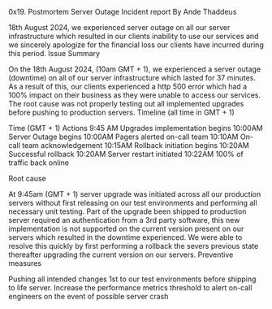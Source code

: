 0x19. Postmortem
Server Outage Incident report
By Ande Thaddeus

18th August 2024, we experienced server outage on all our server infrastructure which resulted in our clients inability to use our services and we sincerely apologize for the financial loss our clients have incurred during this period.
Issue Summary

On the 18th August 2024, (10am GMT + 1), we experienced a server outage (downtime) on all of our server infrastructure which lasted for 37 minutes. As a result of this, our clients experienced a http 500 error which had a 100% impact on their business as they were unable to access our services. The root cause was not properly testing out all implemented upgrades before pushing to production servers.
Timeline (all time in GMT + 1)

Time (GMT + 1)
Actions
9:45 AM
Upgrades implementation begins
10:00AM
Server Outage begins
10:00AM
Pagers alerted on-call team
10:10AM
On-call team acknowledgement
10:15AM
Rollback initiation begins
10:20AM
Successful rollback
10:20AM
Server restart initiated
10:22AM
100% of traffic back online

Root cause

At 9:45am (GMT + 1) server upgrade was initiated across all our production servers without first releasing on our test environments and performing all necessary unit testing. Part of the upgrade been shipped to production server required an authentication from a 3rd party software, this new implementation is not supported on the current version present on our servers which resulted in the downtime experienced. We were able to resolve this quickly by first performing a rollback the severs previous state thereafter upgrading the current version on our servers.
Preventive measures

Pushing all intended changes 1st to our test environments before shipping to life server.
Increase the performance metrics threshold to alert on-call engineers on the event of possible server crash

